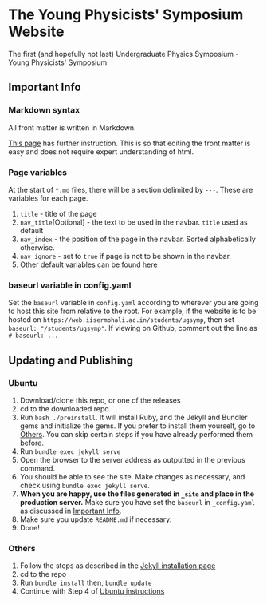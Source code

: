 # The Young Physicists' Symposium Website

The first (and hopefully not last) Undergraduate Physics Symposium - Young Physicists' Symposium

## Important Info

### Markdown syntax

All front matter is written in Markdown.

[This page](https://guides.github.com/features/mastering-markdown/) has further instruction. This is so that editing the front matter is easy and does not require expert understanding of html.

### Page variables

At the start of `*.md` files, there will be a section delimited by `---`. These are variables for each page.

1. `title` - title of the page
2. `nav_title`\[Optional\] - the text to be used in the navbar. `title` used as default
3. `nav_index` - the position of the page in the navbar. Sorted alphabetically otherwise.
4. `nav_ignore` - set to `true` if page is not to be shown in the navbar.
5. Other default variables can be found [here](https://jekyllrb.com/docs/variables/#page-variables)

### baseurl variable in config.yaml

Set the `baseurl` variable in `config.yaml` according to wherever you are going to host this site from relative to the root. For example, if the website is to be hosted on `https://web.iisermohali.ac.in/students/ugsymp`, then set `baseurl: "/students/ugsymp"`.
If viewing on Github, comment out the line as `# baseurl: ...`

## Updating and Publishing

### Ubuntu

1. Download/clone this repo, or one of the releases
2. cd to the downloaded repo.
3. Run `bash ./preinstall`. It will install Ruby, and the Jekyll and Bundler gems and initialize the gems. If you prefer to install them yourself, go to [Others](#others). You can skip certain steps if you have already performed them before.
4. Run `bundle exec jekyll serve`
5. Open the browser to the server address as outputted in the previous command.
6. You should be able to see the site. Make changes as necessary, and check using `bundle exec jekyll serve`.
7. **When you are happy, use the files generated in `_site` and place in the production server.** Make sure you have set the `baseurl` in `_config.yaml` as discussed in [Important Info](#important-info).
8. Make sure you update `README.md` if necessary.
9. Done!

### Others

1. Follow the steps as described in the [Jekyll installation page](https://jekyllrb.com/docs/installation/)
2. cd to the repo
3. Run `bundle install` then, `bundle update`
4. Continue with Step 4 of [Ubuntu instructions](#ubuntu)
